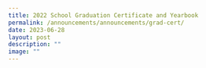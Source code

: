 ```yaml
---
title: 2022 School Graduation Certificate and Yearbook
permalink: /announcements/announcements/grad-cert/
date: 2023-06-28
layout: post
description: ""
image: ""
---
```

